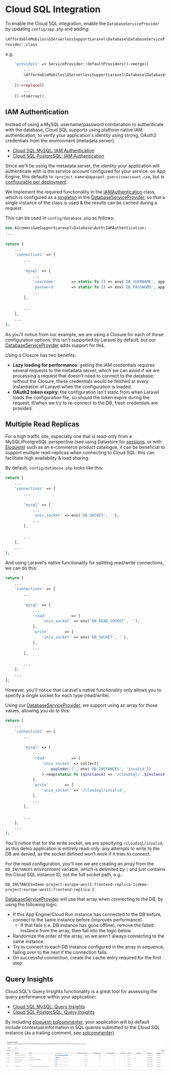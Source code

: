 # Cloud SQL Integration

To enable the Cloud SQL integration, enable the `DatabaseServiceProvider` by updating `config/app.php` and adding:

`\AffordableMobiles\GServerlessSupportLaravel\Database\DatabaseServiceProvider::class`

e.g.

```php
    'providers' => ServiceProvider::defaultProviders()->merge([
        ...
        \AffordableMobiles\GServerlessSupportLaravel\Database\DatabaseServiceProvider::class,
        ...
    ])->replace([
        ...
    ])->toArray(),
```

## IAM Authentication

Instead of using a MySQL username/password combination to authenticate with the database, Cloud SQL supports using platform native IAM authentication, to verify your application's identity using strong, OAuth2 credentials from the environment (metadata server):

* [Cloud SQL MySQL: IAM Authentication](https://cloud.google.com/sql/docs/mysql/iam-authentication)
* [Cloud SQL PostgreSQL: IAM Authentication](https://cloud.google.com/sql/docs/postgres/iam-authentication)

Since we'll be using the metadata server, the identity your application will authenticate with is the service account configured for your service: on App Engine, this defaults to `<project-name>@appspot.gserviceaccount.com`, but is [configurable per deployment](https://cloud.google.com/appengine/docs/standard/configure-service-accounts#set_a_version-specific_service_account).

We implement the required functionality in the [IAMAuthentication](../src/AffordableMobiles/GServerlessSupportLaravel/Database/Auth/IAMAuthentication.php) class, which is configured as a [singleton](https://laravel.com/docs/11.x/container#binding-a-singleton) in the [DatabaseServiceProvider](../src/AffordableMobiles/GServerlessSupportLaravel/Database/DatabaseServiceProvider.php#29), so that a single instance of the class is used & the results can be cached during a request.

This can be used in `config/database.php` as follows:

```php
use A1comms\GaeSupportLaravel\Database\Auth\IAMAuthentication;
...

return [
    ...
    'connections' => [
        ...

        'mysql' => [
            ...
            'username'       => static fn () => env('DB_USERNAME', app(IAMAuthentication::class)->username()),
            'password'       => static fn () => env('DB_PASSWORD', app(IAMAuthentication::class)->password()),
            ...
        ],

        ...
    ],
    ...
];
```

As you'll notice from our example, we are using a Closure for each of those configuration options: this isn't supported by Laravel by default, but our [DatabaseServiceProvider](../src/AffordableMobiles/GServerlessSupportLaravel/Database/DatabaseServiceProvider.php) adds support for this.

Using a Closure has two benefits:

* **Lazy loading for performance**: getting the IAM credentials requires several requests to the metadata server, which we can avoid if we are processing a request that doesn't need to connect to the database; without the Closure, these credentials would be fetched at every instantiation of Laravel when the configuration is loaded.
* **OAuth2 token expiry**: the configuration isn't static from when Laravel loads the configuration file, so should the token expire during the request, if/when we try to re-connect to the DB, fresh credentials are provided.

## Multiple Read Replicas

For a high traffic site, especially one that is read-only from a MySQL/PostgreSQL perspective (see using Datastore for [sessions](sessions.md), or with [Eloquent](https://github.com/affordablemobiles/eloquent-datastore)) such as an e-commerce product catalogue, it can be beneficial to support multiple read-replicas when connecting to Cloud SQL: this can facilitate high availability & load sharing.

By default, `config/database.php` looks like this:

```php
return [
    ...
    'connections' => [
        ...

        'mysql' => [
            ...
            'unix_socket' => env('DB_SOCKET', ''),
            ...
        ],

        ...
    ],
    ...
];
```

And using Laravel's native functionality for splitting read/write connections, we can do this:

```php
return [
    ...
    'connections' => [
        ...

        'mysql' => [
            ...
            'read'           => [
                'unix_socket' => env('DB_READ_SOCKET', ''),
            ],
            'write'       => [
                'unix_socket' => env('DB_SOCKET', ''),
            ],
            ...
        ],

        ...
    ],
    ...
];
```

However, you'll notice that Laravel's native functionality only allows you to specify a single socket for each type (read/write).

Using our [DatabaseServiceProvider](../src/AffordableMobiles/GServerlessSupportLaravel/Database/DatabaseServiceProvider.php), we support using an array for those values, allowing you do to this:

```php
return [
    ...
    'connections' => [
        ...

        'mysql' => [
            ...
            'read'           => [
                'unix_socket' => collect(
                    explode('|', env('DB_INSTANCES', 'invalid'))
                )->map(static fn ($instance) => '/cloudsql/'.$instance)->toArray(),
            ],
            'write'       => [
                'unix_socket' => '/cloudsql/invalid',
            ],
            ...
        ],

        ...
    ],
    ...
];
```

You'll notice that for the write socket, we are specifying `/cloudsql/invalid`, as this demo application is entirely read-only: any attempts to write to the DB are denied, as the socket defined won't work if it tries to connect.

For the read configuration, you'll see we are creating an array from the `DB_INSTANCES` environment variable, which is delimited by `|` and just contains the Cloud SQL instance ID, not the full socket path, e.g.:

```
DB_INSTANCES=demo-project:europe-west1:frontend-replica-1|demo-project:europe-west1:frontend-replica-2
```

[DatabaseServiceProvider](../src/AffordableMobiles/GServerlessSupportLaravel/Database/DatabaseServiceProvider.php) will use that array when connecting to the DB, by using the following logic:

* If this App Engine/Cloud Run instance has connected to the DB before, connect to the same instance before (improves performance).
    * If that fails (i.e. DB instance has gone offline), remove the failed instance from the array, then fall into the logic below.
* Randomize the order of the array, so we aren't always connecting to the same instance.
* Try to connect to each DB instance configured in the array in sequence, failing over to the next if the connection fails.
* On successful connection, create the cache entry required for the first step.

## Query Insights

Cloud SQL's Query Insights functionality is a great tool for assessing the query performance within your application:

* [Cloud SQL MySQL: Query Insights](https://cloud.google.com/sql/docs/mysql/using-query-insights)
* [Cloud SQL PostgreSQL: Query Insights](https://cloud.google.com/sql/docs/postgres/using-query-insights)

By including [eloquent-sqlcommenter](https://github.com/affordablemobiles/eloquent-sqlcommenter), your application will by default include contextual information in SQL queries submitted to the Cloud SQL instance (as a trailing comment, see [sqlcommenter](https://google.github.io/sqlcommenter/)).

![Cloud SQL Query Insights](images/cloud-sql-query-insights.png)